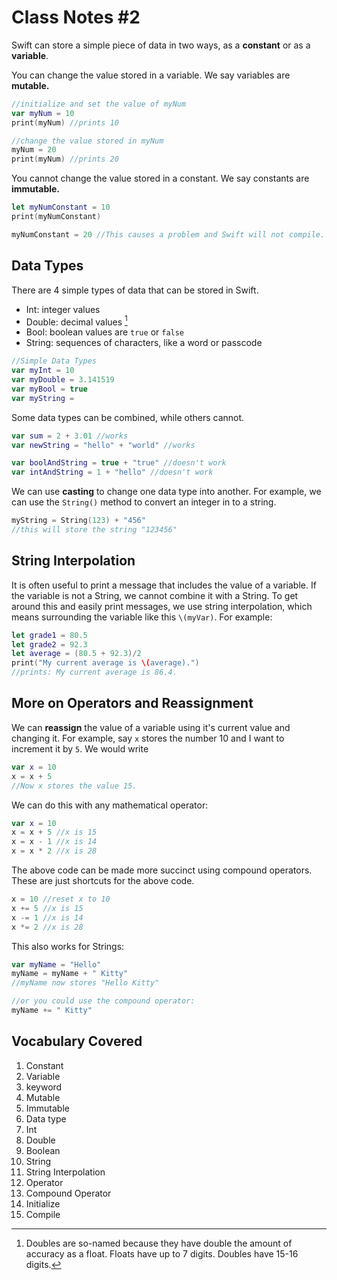 # Class Notes #2 

Swift can store a simple piece of data in two ways, as a <b>constant</b> or as a <b>variable</b>.

You can change the value stored in a variable. We say variables are <b>mutable.</b> 

```swift
//initialize and set the value of myNum
var myNum = 10
print(myNum) //prints 10

//change the value stored in myNum
myNum = 20
print(myNum) //prints 20
```

You cannot change the value stored in a constant. We say constants are <b>immutable.</b> 
```swift
let myNumConstant = 10
print(myNumConstant)

myNumConstant = 20 //This causes a problem and Swift will not compile.
```

## Data Types
There are 4 simple types of data that can be stored in Swift.
- Int: integer values
- Double: decimal values [^1]
- Bool: boolean values are `true` or `false`
- String: sequences of characters, like a word or passcode

```swift
//Simple Data Types
var myInt = 10
var myDouble = 3.141519
var myBool = true
var myString = 
```
Some data types can be combined, while others cannot.

```swift
var sum = 2 + 3.01 //works
var newString = "hello" + "world" //works

var boolAndString = true + "true" //doesn't work
var intAndString = 1 + "hello" //doesn't work
```
We can use <b>casting</b> to change one data type into another. For example, we can use the `String()` method to convert an integer in to a string.
```swift
myString = String(123) + "456"
//this will store the string "123456"
```

## String Interpolation
It is often useful to print a message that includes the value of a variable. If the variable is not a String, we cannot combine it with a String. To get around this and easily print messages, we use string interpolation, which means surrounding the variable like this `\(myVar)`. For example:
```swift
let grade1 = 80.5
let grade2 = 92.3
let average = (80.5 + 92.3)/2
print("My current average is \(average).")
//prints: My current average is 86.4.
```

## More on Operators and Reassignment
We can <b>reassign</b> the value of a variable using it's current value and changing it. For example, say `x` stores the number 10 and I want to increment it by `5`. We would write 
```swift
var x = 10
x = x + 5
//Now x stores the value 15.
```
We can do this with any mathematical operator:
```swift
var x = 10
x = x + 5 //x is 15
x = x - 1 //x is 14
x = x * 2 //x is 28
```
The above code can be made more succinct using compound operators. These are just shortcuts for the above code.
```swift
x = 10 //reset x to 10
x += 5 //x is 15
x -= 1 //x is 14
x *= 2 //x is 28
```
This also works for Strings:
```swift
var myName = "Hello"
myName = myName + " Kitty"
//myName now stores "Hello Kitty"

//or you could use the compound operator:
myName += " Kitty"
```


## Vocabulary Covered

1.  Constant
1.  Variable
1.  keyword
1.  Mutable
1.  Immutable
1.  Data type
1.  Int
1.  Double
1.  Boolean
1.  String
1.  String Interpolation
1.  Operator
1.  Compound Operator
1.  Initialize
1.  Compile





[^1]: Doubles are so-named because they have double the amount of accuracy as a float. Floats have up to 7 digits. Doubles have 15-16 digits.